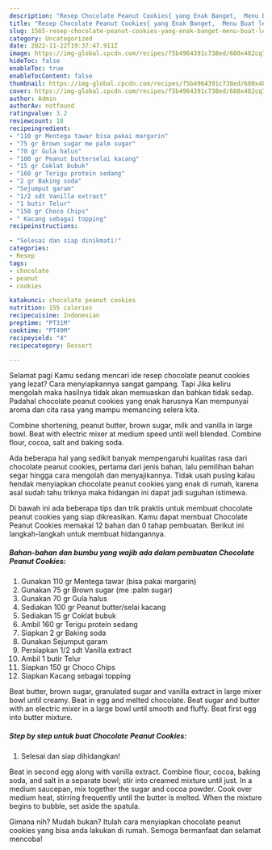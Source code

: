 ```yaml
---
description: "Resep Chocolate Peanut Cookies{ yang Enak Banget,  Menu Buat lebaran"
title: "Resep Chocolate Peanut Cookies{ yang Enak Banget,  Menu Buat lebaran"
slug: 1565-resep-chocolate-peanut-cookies-yang-enak-banget-menu-buat-lebaran
category: Uncategorized
date: 2022-11-22T19:37:47.911Z
image: https://img-global.cpcdn.com/recipes/f5b4964391c738ed/680x482cq70/chocolate-peanut-cookies-foto-resep-utama.jpg
hideToc: false
enableToc: true
enableTocContent: false
thumbnail: https://img-global.cpcdn.com/recipes/f5b4964391c738ed/680x482cq70/chocolate-peanut-cookies-foto-resep-utama.jpg
cover: https://img-global.cpcdn.com/recipes/f5b4964391c738ed/680x482cq70/chocolate-peanut-cookies-foto-resep-utama.jpg
author: Admin
authorAv: notfound
ratingvalue: 3.2
reviewcount: 18
recipeingredient:
- "110 gr Mentega tawar bisa pakai margarin"
- "75 gr Brown sugar me palm sugar"
- "70 gr Gula halus"
- "100 gr Peanut butterselai kacang"
- "15 gr Coklat bubuk"
- "160 gr Terigu protein sedang"
- "2 gr Baking soda"
- "Sejumput garam"
- "1/2 sdt Vanilla extract"
- "1 butir Telur"
- "150 gr Choco Chips"
- " Kacang sebagai topping"
recipeinstructions:

- "Selesai dan siap dinikmati!"
categories:
- Resep
tags:
- chocolate
- peanut
- cookies

katakunci: chocolate peanut cookies 
nutrition: 155 calories
recipecuisine: Indonesian
preptime: "PT31M"
cooktime: "PT49M"
recipeyield: "4"
recipecategory: Dessert

---
```



Selamat pagi Kamu sedang mencari ide resep chocolate peanut cookies yang lezat? Cara menyiapkannya sangat gampang. Tapi Jika keliru mengolah maka hasilnya tidak akan memuaskan dan bahkan tidak sedap. Padahal chocolate peanut cookies yang enak harusnya Kan mempunyai aroma dan cita rasa yang mampu memancing selera kita.


Combine shortening, peanut butter, brown sugar, milk and vanilla in large bowl. Beat with electric mixer at medium speed until well blended. Combine flour, cocoa, salt and baking soda.

Ada beberapa hal yang sedikit banyak mempengaruhi kualitas rasa dari chocolate peanut cookies, pertama dari jenis bahan, lalu pemilihan bahan segar hingga cara mengolah dan menyajikannya. Tidak usah pusing kalau hendak menyiapkan chocolate peanut cookies yang enak di rumah, karena asal sudah tahu triknya maka hidangan ini dapat jadi suguhan istimewa.


Di bawah ini ada beberapa tips dan trik praktis untuk membuat chocolate peanut cookies yang siap dikreasikan. Kamu dapat membuat Chocolate Peanut Cookies memakai 12 bahan dan 0 tahap pembuatan. Berikut ini langkah-langkah untuk membuat hidangannya.

<!--inarticleads1-->

##### Bahan-bahan dan bumbu yang wajib ada dalam pembuatan Chocolate Peanut Cookies:

1. Gunakan 110 gr Mentega tawar (bisa pakai margarin)
1. Gunakan 75 gr Brown sugar (me :palm sugar)
1. Gunakan 70 gr Gula halus
1. Sediakan 100 gr Peanut butter/selai kacang
1. Sediakan 15 gr Coklat bubuk
1. Ambil 160 gr Terigu protein sedang
1. Siapkan 2 gr Baking soda
1. Gunakan Sejumput garam
1. Persiapkan 1/2 sdt Vanilla extract
1. Ambil 1 butir Telur
1. Siapkan 150 gr Choco Chips
1. Siapkan  Kacang sebagai topping


Beat butter, brown sugar, granulated sugar and vanilla extract in large mixer bowl until creamy. Beat in egg and melted chocolate. Beat sugar and butter with an electric mixer in a large bowl until smooth and fluffy. Beat first egg into butter mixture. 

<!--inarticleads2-->

##### Step by step untuk buat Chocolate Peanut Cookies:


1. Selesai dan siap dihidangkan!

Beat in second egg along with vanilla extract. Combine flour, cocoa, baking soda, and salt in a separate bowl; stir into creamed mixture until just. In a medium saucepan, mix together the sugar and cocoa powder. Cook over medium heat, stirring frequently until the butter is melted. When the mixture begins to bubble, set aside the spatula. 

Gimana nih? Mudah bukan? Itulah cara menyiapkan chocolate peanut cookies yang bisa anda lakukan di rumah. Semoga bermanfaat dan selamat mencoba!
